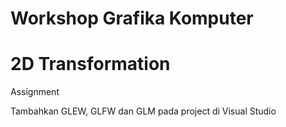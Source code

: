 # Workshop Grafika Komputer
# 2D Transformation

Assignment

Tambahkan GLEW, GLFW dan GLM pada project di Visual Studio
